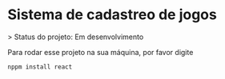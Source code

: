 <h1>Sistema de cadastreo de jogos </h1>
> Status do projeto: Em desenvolvimento

Para rodar esse projeto na sua máquina, por favor digite

```
nppm install react
```
